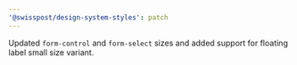 ```yaml
---
'@swisspost/design-system-styles': patch
---
```


Updated `form-control` and `form-select` sizes and added support for floating label small size variant.
